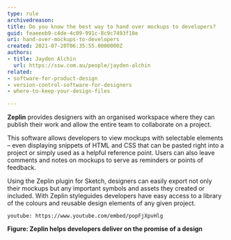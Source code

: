```yaml
---
type: rule
archivedreason:
title: Do you know the best way to hand over mockups to developers?
guid: feaeeeb9-c4de-4c09-991c-8c9c7493f10e
uri: hand-over-mockups-to-developers
created: 2021-07-20T06:35:55.0000000Z
authors:
- title: Jayden Alchin
  url: https://ssw.com.au/people/jayden-alchin
related:
- software-for-product-design
- version-control-software-for-designers
- where-to-keep-your-design-files

---
```


**Zeplin** provides designers with an organised workspace where they can publish their work and allow the entire team to collaborate on a project.

<!--endintro-->

This software allows developers to view mockups with selectable elements – even displaying snippets of HTML and CSS that can be pasted right into a project 
or simply used as a helpful reference point. Users can also leave comments and notes on mockups to serve as reminders or points of feedback. 

Using the Zeplin plugin for Sketch, designers can easily export not only their mockups but any important symbols and assets they created or included. 
With Zeplin styleguides developers have easy access to a library of the colours and reusable design elements of any given project. 

`youtube: https://www.youtube.com/embed/popFjXpvHlg`

**Figure: Zeplin helps developers deliver on the promise of a design** 
